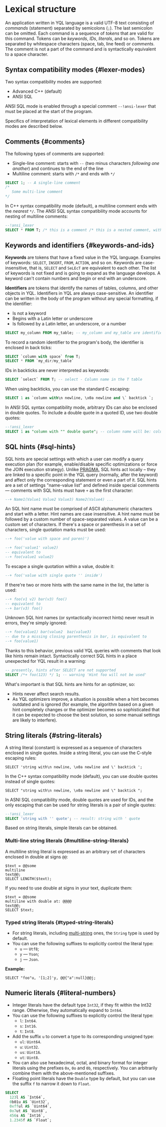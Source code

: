 # Lexical structure

An application written in YQL language is a valid UTF-8 text consisting of _commands_ (statement) separated by semicolons (`;`).
The last semicolon can be omitted.
Each command is a sequence of _tokens_ that are valid for this command.
Tokens can be _keywords_, _IDs_, _literals_, and so on.
Tokens are separated by whitespace characters (space, tab, line feed) or _comments_. The comment is not a part of the command and is syntactically equivalent to a space character.

## Syntax compatibility modes {#lexer-modes}

Two syntax compatibility modes are supported:
* Advanced C++ (default)
* ANSI SQL

ANSI SQL mode is enabled through a special comment `--!ansi-lexer` that must be placed at the start of the program.

Specifics of interpretation of lexical elements in different compatibility modes are described below.

## Comments {#comments}

The following types of comments are supported:

* Single-line comment: starts with `--` (two minus characters _following one another_) and continues to the end of the line
* Multiline comment: starts with `/*` and ends with `*/`

```sql
SELECT 1; -- A single-line comment
/*
   Some multi-line comment
*/
```
In C++ syntax compatibility mode (default), a multiline comment ends with the _nearest_ `*/`.
The ANSI SQL syntax compatibility mode accounts for nesting of multiline comments:

```sql
--!ansi_lexer
SELECT * FROM T; /* this is a comment /* this is a nested comment, without ansi_lexer it raises an error  */ */
```

## Keywords and identifiers {#keywords-and-ids}

**Keywords** are tokens that have a fixed value in the YQL language. Examples of keywords: `SELECT`, `INSERT`, `FROM`, `ACTION`, and so on. Keywords are case-insensitive, that is, `SELECT` and `SeLEcT` are equivalent to each other.
The list of keywords is not fixed and is going to expand as the language develops. A keyword can't contain numbers and begin or end with an underscore.

**Identifiers** are tokens that identify the names of tables, columns, and other objects in YQL. Identifiers in YQL are always case-sensitive.
An identifier can be written in the body of the program without any special formatting, if the identifier:
* Is not a keyword
* Begins with a Latin letter or underscore
* Is followed by a Latin letter, an underscore, or a number

```sql
SELECT my_column FROM my_table; -- my_column and my_table are identifiers
```

To record a random identifier to the program's body, the identifier is enclosed in back ticks:
```sql
SELECT `column with space` from T;
SELECT * FROM `my_dir/my_table`
```

IDs in backticks are never interpreted as keywords:

```sql
SELECT `select` FROM T; -- select - Column name in the T table
```
When using backticks, you can use the standard C escaping:

```sql
SELECT 1 as `column with\n newline, \x0a newline and \` backtick `;
```

In ANSI SQL syntax compatibility mode, arbitrary IDs can also be enclosed in double quotes. To include a double quote in a quoted ID, use two double quotes:

```sql
--!ansi_lexer
SELECT 1 as "column with "" double quote"; -- column name will be: column with " double quote
```

## SQL hints {#sql-hints}

SQL hints are special settings with which a user can modify a query execution plan
(for example, enable/disable specific optimizations or force the JOIN execution strategy).
Unlike [PRAGMA](../pragma.md), SQL hints act locally – they are linked to a specific point in the YQL query (normally, after the keyword)
and affect only the corresponding statement or even a part of it.
SQL hints are a set of settings "name-value list" and defined inside special comments —
comments with SQL hints must have `+` as the first character:
```sql
--+ Name1(Value1 Value2 Value3) Name2(Value4) ...
```
An SQL hint name must be comprised of ASCII alphanumeric characters and start with a letter. Hint names are case insensitive.
A hint name must be followed by a custom number of space-separated values. A value can be a custom set of characters.
If there's a space or parenthesis in a set of characters, single quotation marks must be used:

```sql
--+ foo('value with space and paren)')
```

```sql
--+ foo('value1' value2)
-- equivalent to
--+ foo(value1 value2)
```

To escape a single quotation within a value, double it:

```sql
--+ foo('value with single quote '' inside')
```

If there're two or more hints with the same name in the list, the latter is used:
```sql
--+ foo(v1 v2) bar(v3) foo()
-- equivalent to
--+ bar(v3) foo()
```

Unknown SQL hint names (or syntactically incorrect hints) never result in errors, they're simply ignored:
```sql
--+ foo(value1) bar(value2  baz(value3)
-- due to a missing closing parenthesis in bar, is equivalent to
--+ foo(value1)
```
Thanks to this behavior, previous valid YQL queries with comments that look like hints remain intact.
Syntactically correct SQL hints in a place unexpected for YQL result in a warning:

```sql
-- presently, hints after SELECT are not supported
SELECT /*+ foo(123) */ 1; -- warning 'Hint foo will not be used'
```

What's important is that SQL hints are hints for an optimizer, so:
* Hints never affect search results.
* As YQL optimizers improve, a situation is possible when a hint becomes outdated and is ignored (for example, the algorithm based on a given hint completely changes or the optimizer becomes so sophisticated that it can be expected to choose the best solution, so some manual settings are likely to interfere).

## String literals {#string-literals}

A string literal (constant) is expressed as a sequence of characters enclosed in single quotes. Inside a string literal, you can use the C-style escaping rules:
```yql
SELECT 'string with\n newline, \x0a newline and \' backtick ';
```

In the C++ syntax compatibility mode (default), you can use double quotes instead of single quotes:
```yql
SELECT "string with\n newline, \x0a newline and \" backtick ";
```

In ASNI SQL compatibility mode, double quotes are used for IDs, and the only escaping that can be used for string literals is a pair of single quotes:

```sql
--!ansi_lexer
SELECT 'string with '' quote'; -- result: string with ' quote
```

Based on string literals, simple literals can be obtained.

### Multi-line string literals {#multiline-string-literals}

A multiline string literal is expressed as an arbitrary set of characters enclosed in double at signs `@@`:

```yql
$text = @@some
multiline
text@@;
SELECT LENGTH($text);
```

If you need to use double at signs in your text, duplicate them:

```yql
$text = @@some
multiline with double at: @@@@
text@@;
SELECT $text;
```

### Typed string literals {#typed-string-literals}

* For string literals, including [multi-string](#multiline-string-literals) ones, the `String` type is used by default.
* You can use the following suffixes to explicitly control the literal type:
   * `u` — `Utf8`;
   * `y` — `Yson`;
   * `j` — `Json`.

**Example:**
```yql
SELECT "foo"u, '[1;2]'y, @@{"a":null}@@j;
```

## Numeric literals {#literal-numbers}

* Integer literals have the default type `Int32`, if they fit within the Int32 range. Otherwise, they automatically expand to `Int64`.
* You can use the following suffixes to explicitly control the literal type:
   * `l`: `Int64`.
   * `s`: `Int16`.
   * `t`: `Int8`.
* Add the suffix `u` to convert a type to its corresponding unsigned type:
   * `ul`: `Uint64`.
   * `u`: `Uint32`.
   * `us`: `Uint16`.
   * `ut`: `Uint8`.
* You can also use hexadecimal, octal, and binary format for integer literals using the prefixes `0x`, `0o` and `0b`, respectively. You can arbitrarily combine them with the above-mentioned suffixes.
* Floating point literals have the `Double` type by default, but you can use the suffix `f` to narrow it down to `Float`.

```sql
SELECT
  123l AS `Int64`,
  0b01u AS `Uint32`,
  0xfful AS `Uint64`,
  0o7ut AS `Uint8`,
  456s AS `Int16`,
  1.2345f AS `Float`;
```
